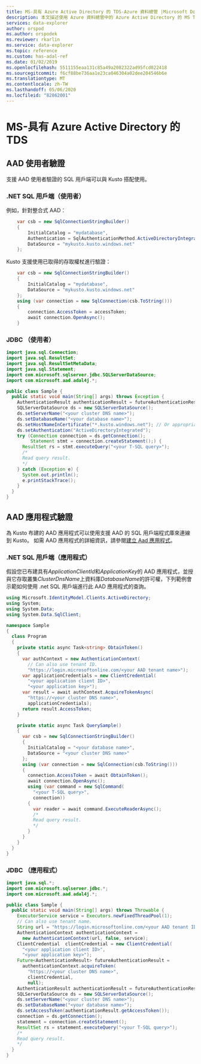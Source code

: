 ```yaml
---
title: MS-具有 Azure Active Directory 的 TDS-Azure 資料總管 |Microsoft Docs
description: 本文描述使用 Azure 資料總管中的 Azure Active Directory 的 MS TDS。
services: data-explorer
author: orspod
ms.author: orspodek
ms.reviewer: rkarlin
ms.service: data-explorer
ms.topic: reference
ms.custom: has-adal-ref
ms.date: 01/02/2019
ms.openlocfilehash: 5511155eaa131c85a49a2082322ad95fcd022418
ms.sourcegitcommit: f6cf88be736aa1e23ca046304a02dee204546b6e
ms.translationtype: MT
ms.contentlocale: zh-TW
ms.lasthandoff: 05/06/2020
ms.locfileid: "82862001"
---
```

# <a name="ms-tds-with-azure-active-directory"></a>MS-具有 Azure Active Directory 的 TDS

## <a name="aad-user-authentication"></a>AAD 使用者驗證

支援 AAD 使用者驗證的 SQL 用戶端可以與 Kusto 搭配使用。

### <a name="net-sql-client-user"></a>.NET SQL 用戶端（使用者）

例如，針對整合式 AAD：
```csharp
    var csb = new SqlConnectionStringBuilder()
    {
        InitialCatalog = "mydatabase",
        Authentication = SqlAuthenticationMethod.ActiveDirectoryIntegrated,
        DataSource = "mykusto.kusto.windows.net"
    };
```

Kusto 支援使用已取得的存取權杖進行驗證：
```csharp
    var csb = new SqlConnectionStringBuilder()
    {
        InitialCatalog = "mydatabase",
        DataSource = "mykusto.kusto.windows.net"
    };
    using (var connection = new SqlConnection(csb.ToString()))
    {
        connection.AccessToken = accessToken;
        await connection.OpenAsync();
    }
```

### <a name="jdbc-user"></a>JDBC （使用者）

```java
import java.sql.Connection;
import java.sql.ResultSet;
import java.sql.ResultSetMetaData;
import java.sql.Statement;
import com.microsoft.sqlserver.jdbc.SQLServerDataSource;
import com.microsoft.aad.adal4j.*;

public class Sample {
  public static void main(String[] args) throws Exception {
    AuthenticationResult authenticationResult = futureAuthenticationResult.get();
    SQLServerDataSource ds = new SQLServerDataSource();
    ds.setServerName("<your cluster DNS name>");
    ds.setDatabaseName("<your database name>");
    ds.setHostNameInCertificate("*.kusto.windows.net"); // Or appropriate regional domain.
    ds.setAuthentication("ActiveDirectoryIntegrated");
    try (Connection connection = ds.getConnection();
         Statement stmt = connection.createStatement();) {
      ResultSet rs = stmt.executeQuery("<your T-SQL query>");
      /*
      Read query result.
      */
    } catch (Exception e) {
      System.out.println();
      e.printStackTrace();
    }
  }
}
```

## <a name="aad-application-authentication"></a>AAD 應用程式驗證

為 Kusto 布建的 AAD 應用程式可以使用支援 AAD 的 SQL 用戶端程式庫來連線到 Kusto。 如需 AAD 應用程式的詳細資訊，請參閱[建立 Aad 應用程式](../../management/access-control/how-to-provision-aad-app.md)。

### <a name="net-sql-client-application"></a>.NET SQL 用戶端（應用程式）

假設您已布建具有*ApplicationClientId*和*ApplicationKey*的 AAD 應用程式，並授與它存取叢集*ClusterDnsName*上資料庫*DatabaseName*的許可權，下列範例會示範如何使用 .net SQL 用戶端進行此 AAD 應用程式的查詢。

```csharp
using Microsoft.IdentityModel.Clients.ActiveDirectory;
using System;
using System.Data;
using System.Data.SqlClient;

namespace Sample
{
  class Program
  {
    private static async Task<string> ObtainToken()
    {
      var authContext = new AuthenticationContext(
        // Can also use tenant ID.
        "https://login.microsoftonline.com/<your AAD tenant name>");
      var applicationCredentials = new ClientCredential(
        "<your application client ID>",
        "<your application key>");
      var result = await authContext.AcquireTokenAsync(
        "https://<your cluster DNS name>",
        applicationCredentials);
      return result.AccessToken;
    }

    private static async Task QuerySample()
    {
      var csb = new SqlConnectionStringBuilder()
      {
        InitialCatalog = "<your database name>",
        DataSource = "<your cluster DNS name>"
      };
      using (var connection = new SqlConnection(csb.ToString()))
      {
        connection.AccessToken = await ObtainToken();
        await connection.OpenAsync();
        using (var command = new SqlCommand(
          "<your T-SQL query>",
          connection))
        {
          var reader = await command.ExecuteReaderAsync();
          /*
          Read query result.
          */
        }
      }
    }
  }
}
```

### <a name="jdbc-application"></a>JDBC （應用程式）

```java
import java.sql.*;
import com.microsoft.sqlserver.jdbc.*;
import com.microsoft.aad.adal4j.*;

public class Sample {
  public static void main(String[] args) throws Throwable {
    ExecutorService service = Executors.newFixedThreadPool(1);
    // Can also use tenant name.
    String url = "https://login.microsoftonline.com/<your AAD tenant ID>";
    AuthenticationContext authenticationContext =
      new AuthenticationContext(url, false, service);
    ClientCredential  clientCredential = new ClientCredential(
      "<your application client ID>",
      "<your application key>");
    Future<AuthenticationResult> futureAuthenticationResult =
      authenticationContext.acquireToken(
        "https://<your cluster DNS name>",
        clientCredential,
        null);
    AuthenticationResult authenticationResult = futureAuthenticationResult.get();
    SQLServerDataSource ds = new SQLServerDataSource();
    ds.setServerName("<your cluster DNS name>");
    ds.setDatabaseName("<your database name>");
    ds.setAccessToken(authenticationResult.getAccessToken());
    connection = ds.getConnection();
    statement = connection.createStatement();
    ResultSet rs = statement.executeQuery("<your T-SQL query>");
    /*
    Read query result.
    */
  }
}
```